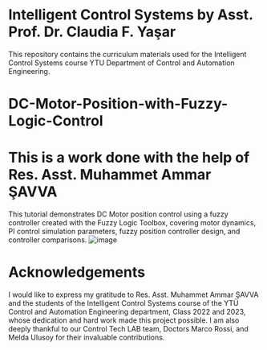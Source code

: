 # Intelligent Control Systems by Asst. Prof. Dr. Claudia F. Yaşar

This repository contains the curriculum materials used for the Intelligent Control Systems course YTU Department of Control and Automation Engineering.

# DC-Motor-Position-with-Fuzzy-Logic-Control
# This is a work done with the help of Res. Asst. Muhammet Ammar ŞAVVA
This tutorial demonstrates DC Motor position control using a fuzzy controller created with the Fuzzy Logic Toolbox, covering motor dynamics, PI control simulation parameters, fuzzy position controller design, and controller comparisons.
![image](https://github.com/ClaudiaYasar/DC-Motor-Position-with-Fuzzy-Logic-Control/assets/132692602/7f627a53-72c7-4b58-a6a3-da64e91c02b8)


# Acknowledgements

I would like to express my gratitude to Res. Asst. Muhammet Ammar ŞAVVA and the students of the Intelligent Control Systems course of the YTÜ Control and Automation Engineering department, Class 2022 and 2023, whose dedication and hard work made this project possible. I am also deeply thankful to our Control Tech LAB team, Doctors Marco Rossi, and Melda Ulusoy for their invaluable contributions.

